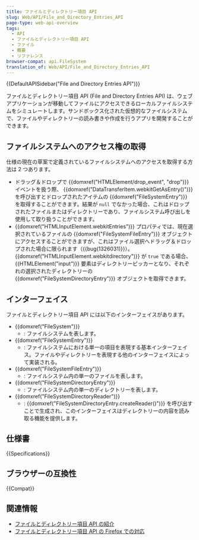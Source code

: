 ```yaml
---
title: ファイルとディレクトリー項目 API
slug: Web/API/File_and_Directory_Entries_API
page-type: web-api-overview
tags:
  - API
  - ファイルとディレクトリー項目 API
  - ファイル
  - 概要
  - リファレンス
browser-compat: api.FileSystem
translation_of: Web/API/File_and_Directory_Entries_API
---
```

{{DefaultAPISidebar("File and Directory Entries API")}}

ファイルとディレクトリー項目 API (File and Directory Entries API) は、ウェブアプリケーションが移動してファイルにアクセスできるローカルファイルシステムをシミュレートします。サンドボックス化された仮想的なファイルシステムで、ファイルやディレクトリーの読み書きや作成を行うアプリを開発することができます。

## ファイルシステムへのアクセス権の取得

仕様の現在の草案で定義されているファイルシステムへのアクセスを取得する方法は 2 つあります。

- ドラッグ＆ドロップで {{domxref("HTMLElement/drop_event", "drop")}} イベントを扱う際、 {{domxref("DataTransferItem.webkitGetAsEntry()")}} を呼び出すとドロップされたアイテムの {{domxref("FileSystemEntry")}} を取得することができます。結果が `null` でなかった場合、これはドロップされたファイルまたはディレクトリーであり、ファイルシステム呼び出しを使用して取り扱うことができます。
- {{domxref("HTMLInputElement.webkitEntries")}} プロパティでは、現在選択されているファイルの {{domxref("FileSystemFileEntry")}} オブジェクトにアクセスすることができますが、これはファイル選択へドラッグ＆ドロップされた場合に限られます（{{bug(1326031)}}）。 {{domxref("HTMLInputElement.webkitdirectory")}} が `true` である場合、 {{HTMLElement("input")}} 要素はディレクトリーピッカーとなり、それぞれの選択されたディレクトリーの {{domxref("FileSystemDirectoryEntry")}} オブジェクトを取得できます。

## インターフェイス

ファイルとディレクトリー項目 API には以下のインターフェイスがあります。

- {{domxref("FileSystem")}}
  - : ファイルシステムを表します。
- {{domxref("FileSystemEntry")}}
  - : ファイルシステムにおける単一の項目を表現する基本インターフェイス。ファイルやディレクトリーを表現する他のインターフェイスによって実装される。
- {{domxref("FileSystemFileEntry")}}
  - : ファイルシステム内の単一のファイルを表します。
- {{domxref("FileSystemDirectoryEntry")}}
  - : ファイルシステム内の単一のディレクトリーを表します。
- {{domxref("FileSystemDirectoryReader")}}
  - : {{domxref("FileSystemDirectoryEntry.createReader()")}} を呼び出すことで生成され、このインターフェイスはディレクトリーの内容を読み取る機能を提供します。

## 仕様書

{{Specifications}}

## ブラウザーの互換性

{{Compat}}

## 関連情報

- [ファイルとディレクトリー項目 API の紹介](/ja/docs/Web/API/File_and_Directory_Entries_API/Introduction)
- [ファイルとディレクトリー項目 API の Firefox での対応](/ja/docs/Web/API/File_and_Directory_Entries_API/Firefox_support)
